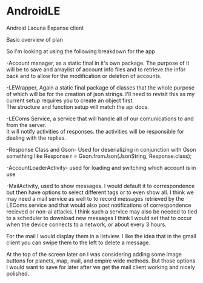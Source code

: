 AndroidLE
=========

Android Lacuna Expanse client

Basic overview of plan

So I'm looking at using the following breakdown for the app

-Account manager, as a static final  in it's own package.  The purpose of it will be to save and arraylist of 
account info files and to retrieve the infor back and to allow for the modification or deletion of accounts.

-LEWrapper, Again a static final package of classes that the whole purpose of which will be for the creation 
of json strings.  I'll need to revisit this as my current setup requires you to create an object first.  
The structure and function setup will match the api docs.

-LEComs Service, a service that will handle all of our comunications to and from the server.  
It will notify activities of responses.  the activities will be responsible for dealing with the replies.

-Response Class and Gson- Used for deserializing in conjunction with Gson something like
Response r = Gson.fromJson(JsonString, Response.class);

-AccountLoaderActivity- used for loading and switching which account is in use

-MailActivity, used to show messages.  I would default it to correspondence but then have options to 
select different tags or to even show all.  I think we may need a mail service as well to to record
messages retrieved by the LEComs service and that would also post notifications of correspondence 
recieved or non-ai attacks.  I think such a service may also be needed to tied to a scheduler to 
download new messages I think I would set that to occur when the device connects to a network, or 
about every 3 hours.  

For the mail I would display them in a listview.  I like the idea that in the gmail client you can 
swipe them to the left to delete a message.  


At the top of the screen later on I was considering adding some image buttons for planets, map, 
mail, and empire wide methods.  But those options I would want to save for later after we get the 
mail client working and nicely polished.  
